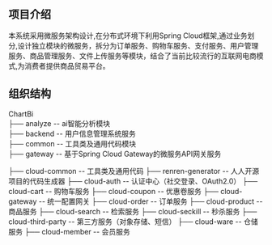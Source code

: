 ## 项目介绍
本系统采用微服务架构设计,在分布式环境下利用Spring Cloud框架,通过业务划分,设计独立模块的微服务，拆分为订单服务、购物车服务、支付服务、用户管理服务、商品管理服务、文件上传服务等模块，结合了当前比较流行的互联网电商模式,为消费者提供商品贸易平台。

## 组织结构
ChartBi  
├── analyze -- ai智能分析模块  
├── backend -- 用户信息管理系统服务  
├── common -- 工具类及通用代码模块  
├── gateway -- 基于Spring Cloud Gateway的微服务API网关服务

├── cloud-common -- 工具类及通用代码
├── renren-generator -- 人人开源项目的代码生成器
├── cloud-auth -- 认证中心（社交登录、OAuth2.0）
├── cloud-cart -- 购物车服务
├── cloud-coupon -- 优惠卷服务
├── cloud-gateway -- 统一配置网关
├── cloud-order -- 订单服务
├── cloud-product -- 商品服务
├── cloud-search -- 检索服务
├── cloud-seckill -- 秒杀服务
├── cloud-third-party -- 第三方服务（对象存储、短信）
├── cloud-ware -- 仓储服务
├── cloud-member -- 会员服务
